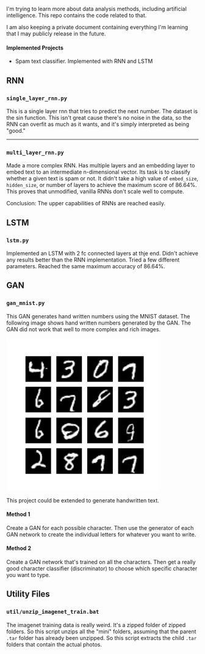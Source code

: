 I'm trying to learn more about data analysis methods, including artificial intelligence. This repo contains the code related to that.

I am also keeping a private document containing everything I'm learning that I may publicly release in the future.

#### Implemented Projects
- Spam text classifier. Implemented with RNN and LSTM

## RNN

### `single_layer_rnn.py`
This is a single layer rnn that tries to predict the next number. The dataset is the sin function. This isn't great cause there's no noise in the data, so the RNN can overfit as much as it wants, and it's simply interpreted as being "good." 

---

### `multi_layer_rnn.py`
Made a more complex RNN. Has multiple layers and an embedding layer to embed text to an intermediate n-dimensional vector. Its task is to classify whether a given text is spam or not. It didn't take a high value of `embed_size`, `hidden_size`, or number of layers to achieve the maximum score of 86.64%. This proves that unmodified, vanilla RNNs don't scale well to compute.

Conclusion: The upper capabilities of RNNs are reached easily.

## LSTM

### `lstm.py`
Implemented an LSTM with 2 fc connected layers at thje end. Didn't achieve any results better than the RNN implementation. Tried a few different parameters. Reached the same maximum accuracy of 86.64%.

## GAN
### `gan_mnist.py`
This GAN generates hand written numbers using the MNIST dataset. The following image shows hand written numbers generated by the GAN. The GAN did not work that well to more complex and rich images.

![GAN generated MNIST](figs/GAN_mnist.png)

This project could be extended to generate handwritten text.

#### Method 1
Create a GAN for each possible character. Then use the generator of each GAN network to create the individual letters for whatever you want to write.

#### Method 2
Create a GAN network that's trained on all the characters. Then get a really good character classifier (discriminator) to choose which specific character you want to type.

## Utility Files

### `util/unzip_imagenet_train.bat`
The imagenet training data is really weird. It's a zipped folder of zipped folders. So this script unzips all the "mini" folders, assuming that the parent `.tar` folder has already been unzipped. So this script extracts the child `.tar` folders that contain the actual photos.
